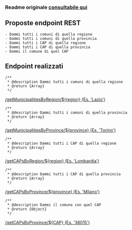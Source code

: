 ### Readme originale [consultabile qui](https://github.com/matteocontrini/comuni-json/blob/master/README.md)

## Proposte endpoint REST
```
- Dammi tutti i comuni di quella regione
- Dammi tutti i comuni di quella provincia
- Dammi tutti i CAP di quella regione
- Dammi tutti i CAP di quella provincia
- Dammi il comune di quel CAP
```

## Endpoint realizzati
```
/**
 * @description Dammi tutti i comuni di quella regione
 * @return {Array}
 */
```
[/getMunicipalitiesByRegion/${region} (Es. 'Lazio')](https://cranky-galileo-bb04a5.netlify.app/.netlify/functions/getMunicipalitiesByRegion/lazio)

```
/**
 * @description Dammi tutti i comuni di quella provincia
 * @return {Array}
 */
```
[/getMunicipalitiesByProvince/${province} (Es. 'Torino')](https://cranky-galileo-bb04a5.netlify.app/.netlify/functions/getMunicipalitiesByProvince/torino)

```
/**
 * @description Dammi tutti i CAP di quella regione
 * @return {Array}
 */
```
[/getCAPsByRegion/${region} (Es. 'Lombardia')](https://cranky-galileo-bb04a5.netlify.app/.netlify/functions/getCAPsByRegion/lombardia)

```
/**
 * @description Dammi tutti i CAP di quella provincia
 * @return {Array}
 */
```
[/getCAPsByProvince/${province} (Es. 'Milano')](https://cranky-galileo-bb04a5.netlify.app/.netlify/functions/getCAPsByProvince/milano)


```
/**
 * @description Dammi il comune con quel CAP
 * @return {Object}
 */
```
[/getCAPsByProvince/${CAP} (Es. '36015')](https://cranky-galileo-bb04a5.netlify.app/.netlify/functions/getMunicipalityByCAP/36015)